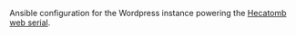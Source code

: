 Ansible configuration for the Wordpress instance powering the [Hecatomb web serial](https://hecatombserial.com).
